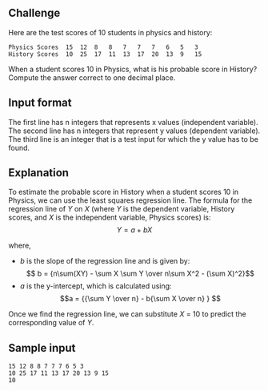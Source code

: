 ## Challenge
Here are the test scores of 10 students in physics
and history:
```
Physics Scores  15  12  8   8   7   7   7   6   5   3
History Scores  10  25  17  11  13  17  20  13  9   15
```

When a student scores 10 in Physics, what is his 
probable score in History? Compute the answer correct
to one decimal place.

## Input format
The first line has n integers that represents x values
(independent variable). The second line has n integers
that represent y values (dependent variable). The third
line is an integer that is a test input for which the y
value has to be found.

## Explanation

To estimate the probable score in History when a 
student scores 10 in Physics, we can use the least
squares regression line. The formula for the 
regression line of *Y* on *X* (where *Y* is the 
dependent variable, History scores, and *X* is the 
independent variable, Physics scores) is:
$$Y = a + bX $$

where,
- *b* is the slope of the regression line and 
is given by:
$$ b = {n\sum(XY) - \sum X \sum Y \over n\sum X^2 - (\sum X)^2}$$
- *a* is the y-intercept, which is calculated using:
$$a = {{\sum Y \over n} - b{\sum X \over n} } $$

Once we find the regression line, we can substitute
*X* = 10 to predict the corresponding value of *Y*.

## Sample input
```
15 12 8 8 7 7 7 6 5 3
10 25 17 11 13 17 20 13 9 15
10
```